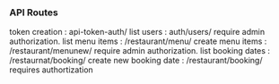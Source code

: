 ### API Routes
token creation : api-token-auth/
list users : auth/users/    require admin authorization.
list menu items : /restaurant/menu/
create menu items : /restaurant/menunew/   require admin authorization.
list booking dates : /restaurnat/booking/
create new booking date : /restaurant/booking/   requires authortization
